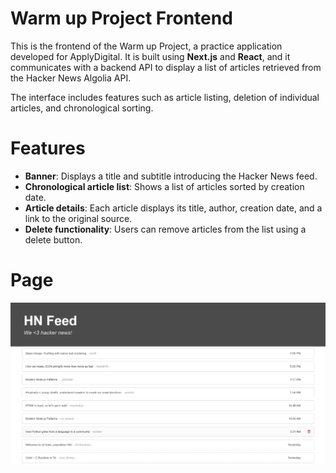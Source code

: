 # Warm up Project Frontend

This is the frontend of the Warm up Project, a practice application developed for ApplyDigital. It is built using **Next.js** and **React**, and it communicates with a backend API to display a list of articles retrieved from the Hacker News Algolia API.

The interface includes features such as article listing, deletion of individual articles, and chronological sorting.

# Features

- **Banner**: Displays a title and subtitle introducing the Hacker News feed.
- **Chronological article list**: Shows a list of articles sorted by creation date.
- **Article details**: Each article displays its title, author, creation date, and a link to the original source.
- **Delete functionality**: Users can remove articles from the list using a delete button.

# Page

![Screenshot of the app](./public/Page.webp)
